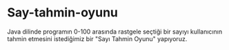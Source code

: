 # Say-tahmin-oyunu
Java dilinde programın 0-100 arasında rastgele seçtiği bir sayıyı kullanıcının tahmin etmesini istediğimiz bir "Sayı Tahmin Oyunu" yapıyoruz.

